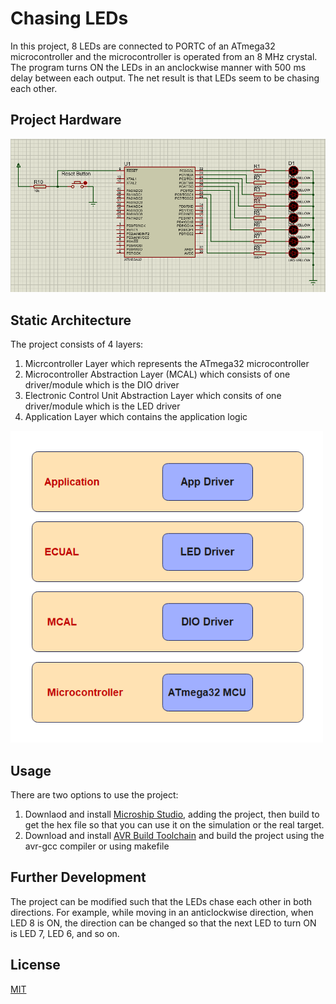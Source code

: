 # Chasing LEDs
In this project, 8 LEDs are connected to PORTC of an ATmega32 microcontroller and the microcontroller is operated from an 8 MHz crystal.
The program turns ON the LEDs in an anclockwise manner with 500 ms delay between each output. The net result is that LEDs seem to be chasing each other.

## Project Hardware
<img src="Circuit Design.PNG" alt="Chasing LEDs Circuit">

## Static Architecture
The project consists of 4 layers:
1. Micrcontroller Layer which represents the ATmega32 microcontroller
2. Microcontroller Abstraction Layer (MCAL) which consists of one driver/module which is the DIO driver
3. Electronic Control Unit Abstraction Layer which consits of one driver/module which is the LED driver
4. Application Layer which contains the application logic
<img src="static-architecture.png" style="width: 500px; height: auto">

## Usage
There are two options to use the project:
1. Downlaod and install [Microship Studio](https://www.microchip.com/en-us/tools-resources/develop/microchip-studio), adding the project, then build to get the hex file so that you can use it on the simulation or the real target.
2. Download and install [AVR Build Toolchain](https://tinusaur.com/guides/avr-gcc-toolchain/) and build the project using the avr-gcc compiler or using makefile

## Further Development
The project can be modified such that the LEDs chase each other in both directions. For
example, while moving in an anticlockwise direction, when LED 8 is ON, the direction
can be changed so that the next LED to turn ON is LED 7, LED 6, and so on.

## License
[MIT](https://choosealicense.com/licenses/mit/)
